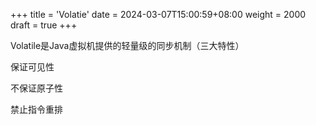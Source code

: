 +++
title = 'Volatie'
date = 2024-03-07T15:00:59+08:00
weight = 2000
draft = true
+++



Volatile是Java虚拟机提供的轻量级的同步机制（三大特性）

保证可见性

不保证原子性

禁止指令重排


